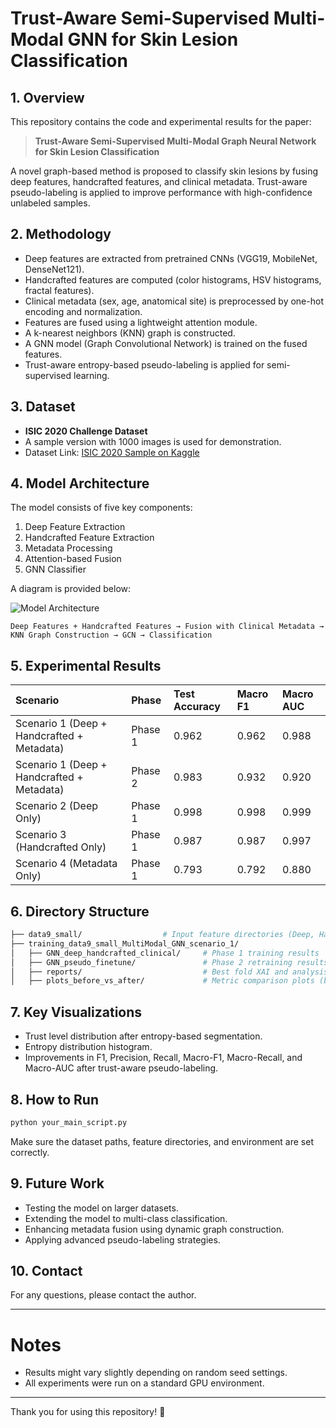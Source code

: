 
# Trust-Aware Semi-Supervised Multi-Modal GNN for Skin Lesion Classification

## 1. Overview

This repository contains the code and experimental results for the paper:

> **Trust-Aware Semi-Supervised Multi-Modal Graph Neural Network for Skin Lesion Classification**

A novel graph-based method is proposed to classify skin lesions by fusing deep features, handcrafted features, and clinical metadata. Trust-aware pseudo-labeling is applied to improve performance with high-confidence unlabeled samples.

## 2. Methodology

- Deep features are extracted from pretrained CNNs (VGG19, MobileNet, DenseNet121).
- Handcrafted features are computed (color histograms, HSV histograms, fractal features).
- Clinical metadata (sex, age, anatomical site) is preprocessed by one-hot encoding and normalization.
- Features are fused using a lightweight attention module.
- A k-nearest neighbors (KNN) graph is constructed.
- A GNN model (Graph Convolutional Network) is trained on the fused features.
- Trust-aware entropy-based pseudo-labeling is applied for semi-supervised learning.

## 3. Dataset

- **ISIC 2020 Challenge Dataset**
- A sample version with 1000 images is used for demonstration.
- Dataset Link: [ISIC 2020 Sample on Kaggle](https://www.kaggle.com/code/eliasgatternig/isic2020-sample1000)

## 4. Model Architecture

The model consists of five key components:

1. Deep Feature Extraction
2. Handcrafted Feature Extraction
3. Metadata Processing
4. Attention-based Fusion
5. GNN Classifier

A diagram is provided below:

![Model Architecture](./reports/summary/model_architecture_diagram.png)

```text
Deep Features + Handcrafted Features → Fusion with Clinical Metadata → 
KNN Graph Construction → GCN → Classification
```

## 5. Experimental Results

| Scenario | Phase | Test Accuracy | Macro F1 | Macro AUC |
|:---|:---|:---|:---|:---|
| Scenario 1 (Deep + Handcrafted + Metadata) | Phase 1 | 0.962 | 0.962 | 0.988 |
| Scenario 1 (Deep + Handcrafted + Metadata) | Phase 2 | 0.983 | 0.932 | 0.920 |
| Scenario 2 (Deep Only) | Phase 1 | 0.998 | 0.998 | 0.999 |
| Scenario 3 (Handcrafted Only) | Phase 1 | 0.987 | 0.987 | 0.997 |
| Scenario 4 (Metadata Only) | Phase 1 | 0.793 | 0.792 | 0.880 |

## 6. Directory Structure

```bash
├── data9_small/                  # Input feature directories (Deep, Handcrafted, Metadata)
├── training_data9_small_MultiModal_GNN_scenario_1/
│   ├── GNN_deep_handcrafted_clinical/     # Phase 1 training results
│   ├── GNN_pseudo_finetune/               # Phase 2 retraining results
│   ├── reports/                           # Best fold XAI and analysis
│   ├── plots_before_vs_after/             # Metric comparison plots (before vs after)
```

## 7. Key Visualizations

- Trust level distribution after entropy-based segmentation.
- Entropy distribution histogram.
- Improvements in F1, Precision, Recall, Macro-F1, Macro-Recall, and Macro-AUC after trust-aware pseudo-labeling.

## 8. How to Run

```bash
python your_main_script.py
```

Make sure the dataset paths, feature directories, and environment are set correctly.

## 9. Future Work

- Testing the model on larger datasets.
- Extending the model to multi-class classification.
- Enhancing metadata fusion using dynamic graph construction.
- Applying advanced pseudo-labeling strategies.

## 10. Contact

For any questions, please contact the author.

---

# Notes

- Results might vary slightly depending on random seed settings.
- All experiments were run on a standard GPU environment.

---

Thank you for using this repository! 🚀
